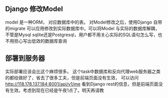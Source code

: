 ## Django 修改Model 
model 是一种ORM， 对应数据库中的表。
对Model修改之后，使用Django 自带的migrate 可以应用修改到实际数据库中。可以将Model 与实际的数据库解耦，不管是Mysql sqlite还是Postgresql，用户都不用关心实际的SQL语句怎么写，也不用担心写出低效的数据库查询


## 部署到服务器
实际部署应该会比这个麻烦很多。
这个task中数据库和反向代理web服务器之类的都给做好了，省去了很多工夫，但是前端页面没有生效， 可以访问 http://118.178.137.184:8001/api/v1/me 看到Django rest的信息，但是前端页面没有生效。考虑到现在已经是午夜1点了。明天再请教